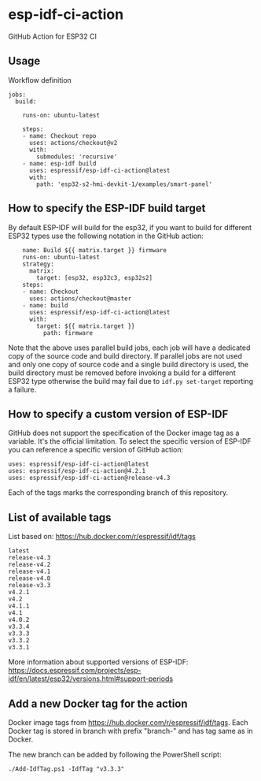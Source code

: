 # esp-idf-ci-action

GitHub Action for ESP32 CI

## Usage

Workflow definition

```
jobs:
  build:

    runs-on: ubuntu-latest

    steps:
    - name: Checkout repo
      uses: actions/checkout@v2
      with:
        submodules: 'recursive'
    - name: esp-idf build
      uses: espressif/esp-idf-ci-action@latest
      with:
        path: 'esp32-s2-hmi-devkit-1/examples/smart-panel'
```

## How to specify the ESP-IDF build target

By default ESP-IDF will build for the esp32, if you want to build for different
ESP32 types use the following notation in the GitHub action:

```
    name: Build ${{ matrix.target }} firmware
    runs-on: ubuntu-latest
    strategy:
      matrix:
        target: [esp32, esp32c3, esp32s2]
    steps:
    - name: Checkout
      uses: actions/checkout@master
    - name: build
      uses: espressif/esp-idf-ci-action@latest
      with:
        target: ${{ matrix.target }}
	      path: firmware
```

Note that the above uses parallel build jobs, each job will have a dedicated
copy of the source code and build directory. If parallel jobs are not used and
only one copy of source code and a single build directory is used, the build
directory must be removed before invoking a build for a different ESP32 type
otherwise the build may fail due to `idf.py set-target` reporting a failure.

## How to specify a custom version of ESP-IDF

GitHub does not support the specification of the Docker image tag as a variable.
It's the official limitation. To select the specific version of ESP-IDF you
can reference a specific version of GitHub action:

```
uses: espressif/esp-idf-ci-action@latest
uses: espressif/esp-idf-ci-action@4.2.1
uses: espressif/esp-idf-ci-action@release-v4.3
```

Each of the tags marks the corresponding branch of this repository.

## List of available tags

List based on: https://hub.docker.com/r/espressif/idf/tags

```
latest
release-v4.3
release-v4.2
release-v4.1
release-v4.0
release-v3.3
v4.2.1
v4.2
v4.1.1
v4.1
v4.0.2
v3.3.4
v3.3.3
v3.3.2
v3.3.1
```

More information about supported versions of ESP-IDF: https://docs.espressif.com/projects/esp-idf/en/latest/esp32/versions.html#support-periods

## Add a new Docker tag for the action

Docker image tags from https://hub.docker.com/r/espressif/idf/tags.
Each Docker tag is stored in branch with prefix "branch-" and has tag same as in Docker.

The new branch can be added by following the PowerShell script:

```
./Add-IdfTag.ps1 -IdfTag "v3.3.3"
```

